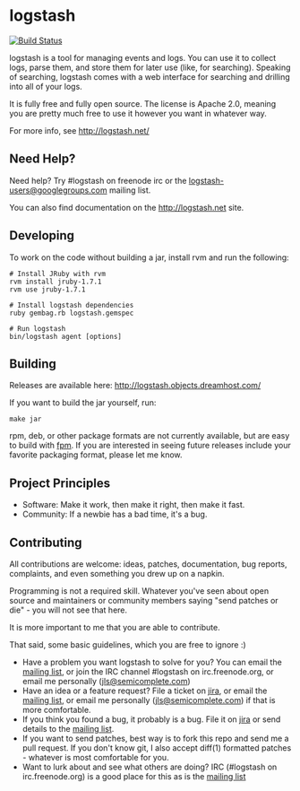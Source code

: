 # logstash

[![Build Status](https://secure.travis-ci.org/logstash/logstash.png)](http://travis-ci.org/logstash/logstash)

logstash is a tool for managing events and logs. You can use it to collect
logs, parse them, and store them for later use (like, for searching). Speaking
of searching, logstash comes with a web interface for searching and drilling
into all of your logs.

It is fully free and fully open source. The license is Apache 2.0, meaning you
are pretty much free to use it however you want in whatever way.

For more info, see <http://logstash.net/>

## Need Help?

Need help? Try #logstash on freenode irc or the logstash-users@googlegroups.com
mailing list.

You can also find documentation on the <http://logstash.net> site.

## Developing

To work on the code without building a jar, install rvm and run the following:

    # Install JRuby with rvm
    rvm install jruby-1.7.1
    rvm use jruby-1.7.1

    # Install logstash dependencies
    ruby gembag.rb logstash.gemspec

    # Run logstash
    bin/logstash agent [options]

## Building

Releases are available here: <http://logstash.objects.dreamhost.com/>

If you want to build the jar yourself, run:

    make jar

rpm, deb, or other package formats are not currently available, but are easy to
build with [fpm](https://github.com/jordansissel/fpm). If you are interested in
seeing future releases include your favorite packaging format, please let me
know.

## Project Principles

* Software: Make it work, then make it right, then make it fast.
* Community: If a newbie has a bad time, it's a bug.

## Contributing

All contributions are welcome: ideas, patches, documentation, bug reports,
complaints, and even something you drew up on a napkin.

Programming is not a required skill. Whatever you've seen about open source and
maintainers or community members  saying "send patches or die" - you will not
see that here.

It is more important to me that you are able to contribute.

That said, some basic guidelines, which you are free to ignore :)

* Have a problem you want logstash to solve for you? You can email the
  [mailing list](http://groups.google.com/group/logstash-users), or
  join the IRC channel #logstash on irc.freenode.org, or email me personally
  (jls@semicomplete.com)
* Have an idea or a feature request? File a ticket on
  [jira](https://logstash.jira.com/secure/Dashboard.jspa), or email the
  [mailing list](http://groups.google.com/group/logstash-users), or email
  me personally (jls@semicomplete.com) if that is more comfortable.
* If you think you found a bug, it probably is a bug. File it on
  [jira](https://logstash.jira.com/secure/Dashboard.jspa) or send details to
  the [mailing list](http://groups.google.com/group/logstash-users).
* If you want to send patches, best way is to fork this repo and send me a pull
  request. If you don't know git, I also accept diff(1) formatted patches -
  whatever is most comfortable for you. 
* Want to lurk about and see what others are doing? IRC (#logstash on
  irc.freenode.org) is a good place for this as is the 
  [mailing list](http://groups.google.com/group/logstash-users)
